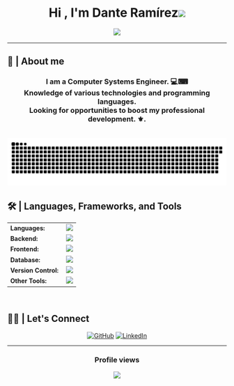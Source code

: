 <!--
**dante-ramirez/dante-ramirez** is a ✨ _special_ ✨ repository because its `README.md` (this file) appears on your GitHub profile.
-->
<h1 align="center">Hi , I'm Dante Ramírez<img src="https://media.giphy.com/media/hvRJCLFzcasrR4ia7z/giphy.gif" width="35"></h1>
<p align="center">
  <a href="https://github.com/DenverCoder1/readme-typing-svg"><img src="https://readme-typing-svg.herokuapp.com?lines=Backend+Developer;Typescript|Node|Express|SQL;Always+learning+new+things&center=true&width=500&height=50"></a>
</p>
<hr/>

<h2> 📖 | About me</h2> 
<h3 align="center">I am a Computer Systems Engineer. 💻⌨ <br>
Knowledge of various technologies and programming languages. <br>
Looking for opportunities to boost my professional development. ⚜.</h3>

<div align="center">
  <br>
  <img alt="snake eating contributions" src="https://raw.githubusercontent.com/codediaz/codediaz/output/github-contribution-grid-snake.svg" />
  <br/>
</div>

<!--
<details> 
  <summary><b>💻 GitHub Profile Stats</b></summary>
  <br/>
  <p align="center">
    <a href="https://github.com/anuraghazra/github-readme-stats"><img alt="Dante Ramírez's Github Stats" src="https://github-readme-stats.vercel.app/api?username=dante-ramirez&show_icons=true&count_private=true&theme=algolia" height="192px"/></a>
<br/>
  &nbsp;
	  <img src="https://github-readme-stats.vercel.app/api/top-langs?username=dante-ramirez&show_icons=true&locale=en&layout=compact&theme=algolia" alt="" height="192px"/>
  <br/>
  <b>Note:</b> Top languages is only a metric of the languages my public code consists of and doesn't reflect experience or skill level.
  </p>
</details>
-->

<h2> 🛠️ | Languages, Frameworks, and Tools </h2>
<table align="center">
    <tr>
        <td style="font-weight: bold; padding-right: 10px; vertical-align: center; border: none;">Languages:</td>
        <td><img height="40" src="https://skillicons.dev/icons?i=cpp,java,javascript,typescript,php,net,visualbasic"/></td>
    </tr>
    <tr>
        <td style="font-weight: bold; padding-right: 10px; vertical-align: center; border: none;">Backend:</td>
        <td><img height="40" src="https://skillicons.dev/icons?i=nodejs,express,typescript,npm,yarn,pug"/></td>
    </tr>
    <tr>
        <td style="font-weight: bold; padding-right: 10px; vertical-align: center;">Frontend:</td>
        <td><img height="40" src="https://skillicons.dev/icons?i=html,css,js,jquery,bootstrap,vue"/></td>
    </tr>
  <!--
    <tr>
        <td style="font-weight: bold; padding-right: 10px; vertical-align: center; border: none;">DevOps:</td>
        <td><img height="40" src="https://skillicons.dev/icons?i=docker,jenkins,githubactions,gcp,aws,prometheus,terraform,azure,kubernetes"/></td>
    </tr>
  -->
    <tr>
        <td style="font-weight: bold; padding-right: 10px; vertical-align: center; border: none;">Database:</td>
        <td><img height="40" src="https://skillicons.dev/icons?i=mysql,postgres,sqlite,mongodb"/></td>
    </tr>
    <tr>
        <td style="font-weight: bold; padding-right: 10px; vertical-align: center; border: none;">Version Control:</td>
        <td><img height="40" src="https://skillicons.dev/icons?i=git,github"/></td>
    </tr>
    <tr>
        <td style="font-weight: bold; padding-right: 10px; vertical-align: center; border: none;">Other Tools:</td>
        <td><img height="40" src="https://skillicons.dev/icons?i=postman,vscode,notion,bash"/></td>
    </tr>
</table>
<br>

<h2> 🙋‍♀️ | Let's Connect </h2>
<p align="center">
<!--   <a href=""><img src="https://img.icons8.com/bubbles/50/000000/web.png" alt="Website"/></a> -->
<!-- 	<a href="mailto:"><img src="https://img.icons8.com/bubbles/50/000000/gmail.png" alt="Gmail"/></a> -->
	<a href="https://github.com/dante-ramirez"><img src="https://img.icons8.com/bubbles/80/000000/github.png" alt="GitHub"/></a>
	<a href="https://www.linkedin.com/in/dante-rafael-ram%C3%ADrez-ram%C3%ADrez-ing-sistemas-computacionales/"><img src="https://img.icons8.com/bubbles/80/000000/linkedin.png" alt="LinkedIn"/></a>
<!-- 	<a href="https://www.facebook.com/"><img src="https://img.icons8.com/bubbles/50/000000/facebook-new.png" alt="Facebook"/></a> -->
<!-- 	<a href="https://instagram.com/"><img src="https://img.icons8.com/bubbles/50/000000/instagram.png" alt="Instagram"/></a> -->
<!-- 	<a href="https://www.youtube.com/channel/"><img src="https://img.icons8.com/bubbles/50/000000/youtube.png" alt="Youtube"/></a> -->
</p>
<hr/>

<p align="center"> 
  <h3 align="center">Profile views</h3>
  <div align="center">
    <img src="https://profile-counter.glitch.me/dante-ramirez/count.svg"/>
  </div> 
</p>
